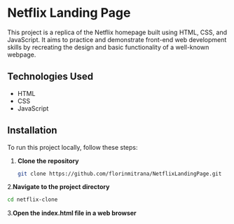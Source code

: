 # Netflix Landing Page

This project is a replica of the Netflix homepage built using HTML, CSS, and JavaScript. It aims to practice and demonstrate front-end web development skills by recreating the design and basic functionality of a well-known webpage.

## Technologies Used

- HTML
- CSS
- JavaScript 

## Installation

To run this project locally, follow these steps:

1. **Clone the repository**
   ```sh
   git clone https://github.com/florinmitrana/NetflixLandingPage.git
2.**Navigate to the project directory**
  ```sh
 cd netflix-clone
```
3.**Open the index.html file in a web browser**
